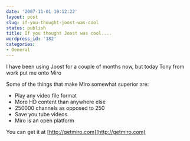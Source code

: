 ```yaml
---
date: '2007-11-01 19:12:22'
layout: post
slug: if-you-thought-joost-was-cool
status: publish
title: If you thought Joost was cool....
wordpress_id: '182'
categories:
- General
---
```


I have been using Joost for a couple of months now, but today Tony from work put me onto Miro

Some of the things that make Miro somewhat superior are:

  * Play any video file format
  * More HD content than anywhere else
  * 250000 channels as opposed to 250
  * Save you tube videos
  * Miro is an open platform

You can get it at [http://getmiro.com](http://getmiro.com)
